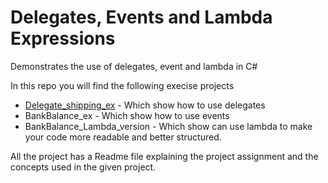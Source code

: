 # Delegates, Events and Lambda Expressions
Demonstrates the use of delegates, event and lambda in C#

In this repo you will find the following execise projects

- [Delegate_shipping_ex](Delegate_shipping_ex) - Which show how to use delegates
- BankBalance_ex - Which show how to use events
- BankBalance_Lambda_version - Which show can use lambda to make your code more readable and better structured.

All the project has a Readme file explaining the project assignment and the concepts used in the given project. 
